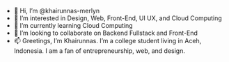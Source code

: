 - 👋 Hi, I’m @khairunnas-merlyn
- 👀 I’m interested in Design, Web, Front-End, UI UX, and Cloud Computing
- 🌱 I’m currently learning Cloud Computing
- 💞️ I’m looking to collaborate on Backend Fullstack and Front-End
- 📫 Greetings, I’m Khairunnas. I’m a college student living in Aceh, Indonesia. I am a fan of entrepreneurship, web, and design.

<!---
khairunnas-merlyn/khairunnas-merlyn is a ✨ special ✨ repository because its `README.md` (this file) appears on your GitHub profile.
You can click the Preview link to take a look at your changes.
--->

